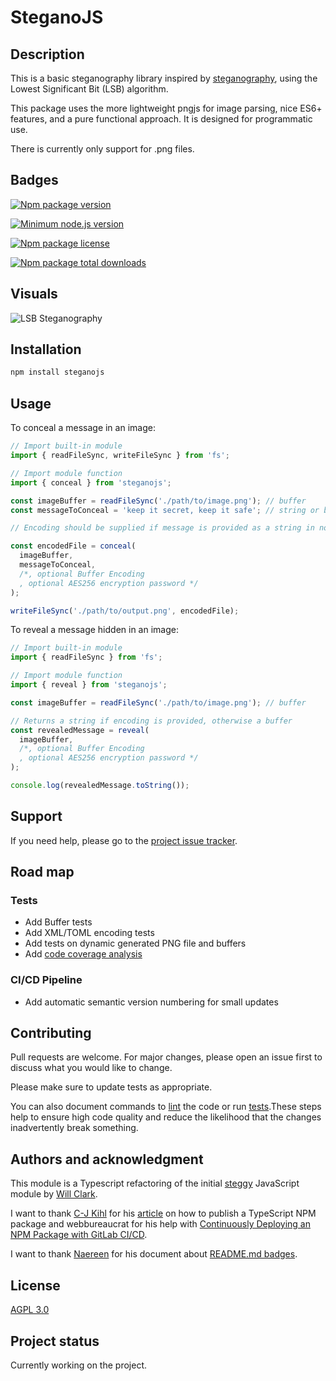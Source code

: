 # SteganoJS

## Description

This is a basic steganography library inspired by [steganography](https://en.wikipedia.org/wiki/Steganography), using the Lowest Significant Bit (LSB) algorithm.

This package uses the more lightweight pngjs for image parsing, nice ES6+ features, and a pure functional approach. It is designed for programmatic use.

There is currently only support for .png files.

## Badges

[![Npm package version](https://badgen.net/npm/v/steganojs)](https://npmjs.com/package/steganojs)

[![Minimum node.js version](https://badgen.net/npm/node/steganojs)](https://npmjs.com/package/steganojs)

[![Npm package license](https://badgen.net/npm/license/steganojs)](https://npmjs.com/package/steganojs)

[![Npm package total downloads](https://badgen.net/npm/dt/steganojs)](https://npmjs.com/package/steganojs)

## Visuals

![LSB Steganography](https://www.secplicity.org/wp-content/uploads/2017/06/Hidden.png)

## Installation

```sh
npm install steganojs
```

## Usage

To conceal a message in an image:

```js
// Import built-in module
import { readFileSync, writeFileSync } from 'fs';

// Import module function
import { conceal } from 'steganojs';

const imageBuffer = readFileSync('./path/to/image.png'); // buffer
const messageToConceal = 'keep it secret, keep it safe'; // string or buffer

// Encoding should be supplied if message is provided as a string in non-default encoding

const encodedFile = conceal(
  imageBuffer,
  messageToConceal,
  /*, optional Buffer Encoding
  , optional AES256 encryption password */
);

writeFileSync('./path/to/output.png', encodedFile);
```

To reveal a message hidden in an image:

```js
// Import built-in module
import { readFileSync } from 'fs';

// Import module function
import { reveal } from 'steganojs';

const imageBuffer = readFileSync('./path/to/image.png'); // buffer

// Returns a string if encoding is provided, otherwise a buffer
const revealedMessage = reveal(
  imageBuffer,
  /*, optional Buffer Encoding
  , optional AES256 encryption password */
);

console.log(revealedMessage.toString());
```

## Support

If you need help, please go to the [project issue tracker](https://gitlab.com/Danes99/steganojs/-/issues).

## Road map

### Tests

- Add Buffer tests
- Add XML/TOML encoding tests
- Add tests on dynamic generated PNG file and buffers
- Add [code coverage analysis](https://about.codecov.io/)

### CI/CD Pipeline

- Add automatic semantic version numbering for small updates

## Contributing

Pull requests are welcome. For major changes, please open an issue first to discuss what you would like to change.

Please make sure to update tests as appropriate.

You can also document commands to [lint](https://stackoverflow.com/questions/8503559/what-is-linting) the code or run [tests](https://en.wikipedia.org/wiki/Test_automation).These steps help to ensure high code quality and reduce the likelihood that the changes inadvertently break something.

## Authors and acknowledgment

This module is a Typescript refactoring of the initial [steggy](https://github.com/willclarktech/steggy) JavaScript module by [Will Clark](https://github.com/willclarktech).

I want to thank [C-J Kihl](https://medium.com/@carljohan.kihl?source=post_page-----44fe7164964c--------------------------------) for his [article](https://itnext.io/step-by-step-building-and-publishing-an-npm-typescript-package-44fe7164964c) on how to publish a TypeScript NPM package and webbureaucrat for his help with [Continuously Deploying an NPM Package with GitLab CI/CD](https://webbureaucrat.gitlab.io/posts/continuously-deploying-an-npm-package-with-gitlab-ci-cd/).

I want to thank [Naereen](https://github.com/Naereen/) for his document about [README.md badges](https://github.com/Naereen/badges/blob/master/README.md).

## License

[AGPL 3.0](https://www.gnu.org/licenses/agpl-3.0.en.html)

## Project status

Currently working on the project.
